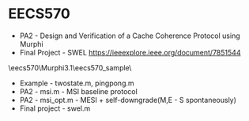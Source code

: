 # EECS570
- PA2 - Design and Verification of a Cache Coherence Protocol using Murphi
- Final Project - SWEL https://ieeexplore.ieee.org/document/7851544

\eecs570\Murphi3.1\eecs570_sample\
 - Example - twostate.m, pingpong.m
 - PA2 - msi.m - MSI baseline protocol
 - PA2 - msi_opt.m - MESI + self-downgrade(M,E - S spontaneously)
 - Final project - swel.m

